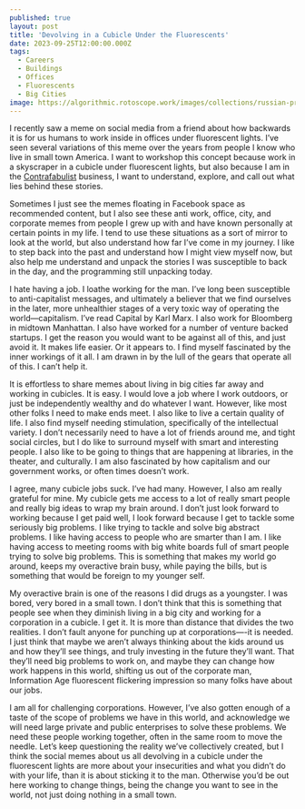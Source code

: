 ```yaml
---
published: true
layout: post
title: 'Devolving in a Cubicle Under the Fluorescents'
date: 2023-09-25T12:00:00.000Z
tags:
  - Careers
  - Buildings
  - Offices
  - Fluorescents
  - Big Cities
image: https://algorithmic.rotoscope.work/images/collections/russian-propaganda/san-francisco.jpg
---
```

I recently saw a meme on social media from a friend about how backwards it is for us humans to work inside in offices under fluorescent lights. I’ve seen several variations of this meme over the years from people I know who live in small town America. I want to workshop this concept because work in a skyscraper in a cubicle under fluorescent lights, but also because I am in the [Contrafabulist](https://contrafabulists.com/) business, I want to understand, explore, and call out what lies behind these stories. 

Sometimes I just see the memes floating in Facebook space as recommended content, but I also see these anti work, office, city, and corporate memes from people I grew up with and have known personally at certain points in my life. I tend to use these situations as a sort of mirror to look at the world, but also understand how far I’ve come in my journey. I like to step back into the past and understand how I might view myself now, but also help me understand and unpack the stories I was susceptible to back in the day, and the programming still unpacking today.

I hate having a job. I loathe working for the man. I’ve long been susceptible to anti-capitalist messages, and ultimately a believer that we find ourselves in the later, more unhealthier stages of a very toxic way of operating the world—capitalism. I’ve read Capital by Karl Marx. I also work for Bloomberg in midtown Manhattan. I also have worked for a number of venture backed startups. I get the reason you would want to be against all of this, and just avoid it. It makes life easier. Or it appears to. I find myself fascinated by the inner workings of it all. I am drawn in by the lull of the gears that operate all of this. I can’t help it.

It is effortless to share memes about living in big cities far away and working in cubicles. It is easy. I would love a job where I work outdoors, or just be independently wealthy and do whatever I want. However, like most other folks I need to make ends meet. I also like to live a certain quality of life. I also find myself needing stimulation, specifically of the intellectual variety. I don’t necessarily need to have a lot of friends around me, and tight social circles, but I do like to surround myself with smart and interesting people. I also like to be going to things that are happening at libraries, in the theater, and culturally. I am also fascinated by how capitalism and our government works, or often times doesn’t work.

I agree, many cubicle jobs suck. I’ve had many. However, I also am really grateful for mine. My cubicle gets me access to a lot of really smart people and really big ideas to wrap my brain around. I don’t just look forward to working because I get paid well, I look forward because I get to tackle some seriously big problems. I like trying to tackle and solve big abstract problems. I like having access to people who are smarter than I am. I like having access to meeting rooms with big white boards full of smart people trying to solve big problems. This is something that makes my world go around, keeps my overactive brain busy, while paying the bills, but is something that would be foreign to my younger self. 

My overactive brain is one of the reasons I did drugs as a youngster. I was bored, very bored in a small town. I don’t think that this is something that people see when they diminish living in a big city and working for a corporation in a cubicle. I get it. It is more than distance that divides the two realities. I don’t fault anyone for punching up at corporations—-it is needed. I just think that maybe we aren’t always thinking about the kids around us and how they’ll see things, and truly investing in the future they’ll want. That they’ll need big problems to work on, and maybe they can change how work happens in this world, shifting us out of the corporate man, Information Age fluorescent flickering impression so many folks have about our jobs.

I am all for challenging corporations. However, I’ve also gotten enough of a taste of the scope of problems we have in this world, and acknowledge we will need large private and public enterprises to solve these problems. We need these people working together, often in the same room to move the needle. Let’s keep questioning the reality we’ve collectively created, but I think the social memes about us all devolving in a cubicle under the fluorescent lights are more about your insecurities and what you didn’t do with your life, than it is about sticking it to the man. Otherwise you’d be out here working to change things, being the change you want to see in the world, not just doing nothing in a small town. 

